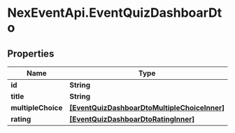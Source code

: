 # NexEventApi.EventQuizDashboarDto

## Properties

Name | Type | Description | Notes
------------ | ------------- | ------------- | -------------
**id** | **String** |  | 
**title** | **String** |  | 
**multipleChoice** | [**[EventQuizDashboarDtoMultipleChoiceInner]**](EventQuizDashboarDtoMultipleChoiceInner.md) |  | [optional] 
**rating** | [**[EventQuizDashboarDtoRatingInner]**](EventQuizDashboarDtoRatingInner.md) |  | [optional] 


